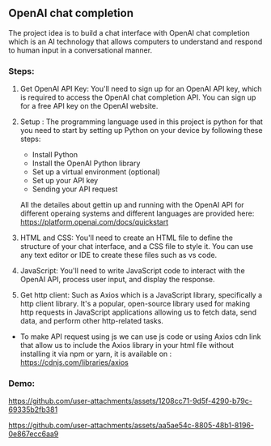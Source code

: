 ## OpenAI chat completion 
The project idea is to build a chat interface with OpenAI chat completion  which is an AI technology that allows computers to understand and respond to human input in a conversational manner.
### Steps:
1. Get OpenAI API Key: You'll need to sign up for an OpenAI API key, which is required to access the OpenAI chat completion API. You can sign up for a free API key on the OpenAI website.
2. Setup : The programming language used in this project is python for that you need to start by setting up Python on your device by following these steps:
   
   * Install Python
   * Install the OpenAI Python library
   * Set up a virtual environment (optional)
   * Set up your API key 
   * Sending your API request
  
   All the detailes about gettin up and running with the OpenAI API for different operaing systems and different languages are provided here:  https://platform.openai.com/docs/quickstart

3. HTML and CSS: You'll need to create an HTML file to define the structure of your chat interface, and a CSS file to style it. You can use any text editor or IDE to create these files such as vs code.

4. JavaScript: You'll need to write JavaScript code to interact with the OpenAI API, process user input, and display the response.
5. Get http client: Such as Axios which is a JavaScript library, specifically a http client library. It's a popular, open-source library used for making http requests in JavaScript applications allowing us to fetch data, send data, and perform other http-related tasks.
  * To make API request using js we can use js code or using Axios cdn link that allow us to include the Axios library in your html file without installing it via npm or yarn, it is 
    available on : https://cdnjs.com/libraries/axios


### Demo:


https://github.com/user-attachments/assets/1208cc71-9d5f-4290-b79c-69335b2fb381


https://github.com/user-attachments/assets/aa5ae54c-8805-48b1-8196-0e867ecc6aa9


